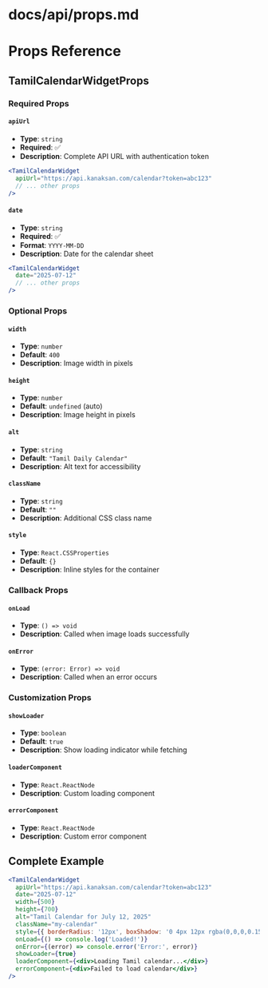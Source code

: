 # docs/api/props.md
# Props Reference

## TamilCalendarWidgetProps

### Required Props

#### `apiUrl`
- **Type**: `string`
- **Required**: ✅
- **Description**: Complete API URL with authentication token

```jsx
<TamilCalendarWidget 
  apiUrl="https://api.kanaksan.com/calendar?token=abc123"
  // ... other props
/>
```

#### `date`
- **Type**: `string`
- **Required**: ✅
- **Format**: `YYYY-MM-DD`
- **Description**: Date for the calendar sheet

```jsx
<TamilCalendarWidget 
  date="2025-07-12"
  // ... other props
/>
```

### Optional Props

#### `width`
- **Type**: `number`
- **Default**: `400`
- **Description**: Image width in pixels

#### `height`
- **Type**: `number`
- **Default**: `undefined` (auto)
- **Description**: Image height in pixels

#### `alt`
- **Type**: `string`
- **Default**: `"Tamil Daily Calendar"`
- **Description**: Alt text for accessibility

#### `className`
- **Type**: `string`
- **Default**: `""`
- **Description**: Additional CSS class name

#### `style`
- **Type**: `React.CSSProperties`
- **Default**: `{}`
- **Description**: Inline styles for the container

### Callback Props

#### `onLoad`
- **Type**: `() => void`
- **Description**: Called when image loads successfully

#### `onError`
- **Type**: `(error: Error) => void`
- **Description**: Called when an error occurs

### Customization Props

#### `showLoader`
- **Type**: `boolean`
- **Default**: `true`
- **Description**: Show loading indicator while fetching

#### `loaderComponent`
- **Type**: `React.ReactNode`
- **Description**: Custom loading component

#### `errorComponent`
- **Type**: `React.ReactNode`
- **Description**: Custom error component

## Complete Example

```jsx
<TamilCalendarWidget 
  apiUrl="https://api.kanaksan.com/calendar?token=abc123"
  date="2025-07-12"
  width={500}
  height={700}
  alt="Tamil Calendar for July 12, 2025"
  className="my-calendar"
  style={{ borderRadius: '12px', boxShadow: '0 4px 12px rgba(0,0,0,0.15)' }}
  onLoad={() => console.log('Loaded!')}
  onError={(error) => console.error('Error:', error)}
  showLoader={true}
  loaderComponent={<div>Loading Tamil calendar...</div>}
  errorComponent={<div>Failed to load calendar</div>}
/>
```